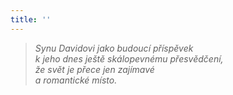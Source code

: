 ```yaml
---
title: ''
---
```


> _Synu Davidovi jako budoucí příspěvek  
> k jeho dnes ještě skálopevnému přesvědčení,  
> že svět je přece jen zajímavé  
> a romantické místo._
